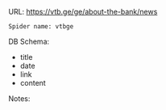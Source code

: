 URL: https://vtb.ge/ge/about-the-bank/news

    Spider name: vtbge

DB Schema:
- title
- date
- link
- content

Notes: